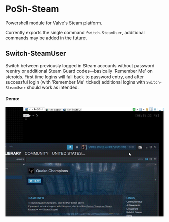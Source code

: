 # PoSh-Steam
Powershell module for Valve's Steam platform. 

Currently exports the single command `Switch-SteamUser`, additional commands may be added in the future.

## Switch-SteamUser
Switch between previously logged in Steam accounts without password reentry or additional Steam Guard codes—basically 'Remember Me' on steroids.  First time logins will fall back to password entry, and after successful login (with 'Remember Me' ticked) additional logins with `Switch-SteamUser` should work as intended.
#### Demo: 

![Switch-SteamUser Example](docs/Switch-SteamUser_example.gif)
